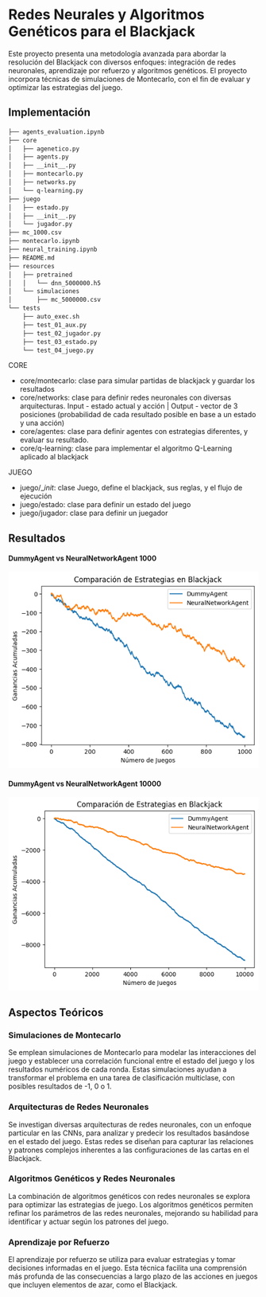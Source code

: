 # Redes Neurales y Algoritmos Genéticos para el Blackjack

Este proyecto presenta una metodología avanzada para abordar la resolución del Blackjack con diversos enfoques: integración de redes neuronales, aprendizaje por refuerzo y algoritmos genéticos. El proyecto incorpora técnicas de simulaciones de Montecarlo, con el fin de evaluar y optimizar las estrategias del juego.


## Implementación 

```bash 
├── agents_evaluation.ipynb
├── core
│   ├── agenetico.py
│   ├── agents.py
│   ├── __init__.py
│   ├── montecarlo.py
│   ├── networks.py
│   └── q-learning.py
├── juego
│   ├── estado.py
│   ├── __init__.py
│   └── jugador.py
├── mc_1000.csv
├── montecarlo.ipynb
├── neural_training.ipynb
├── README.md
├── resources
│   ├── pretrained
│   │   └── dnn_5000000.h5
│   └── simulaciones
│       ├── mc_5000000.csv
└── tests
    ├── auto_exec.sh
    ├── test_01_aux.py
    ├── test_02_jugador.py
    ├── test_03_estado.py
    └── test_04_juego.py
```

CORE
- core/montecarlo: clase para simular partidas de blackjack y guardar los resultados
- core/networks:   clase para definir redes neuronales con diversas arquitecturas. Input - estado actual y acción | Output - vector de 3 posiciones (probabilidad de cada resultado posible en base a un estado y una acción)
- core/agentes:    clase para definir agentes con estrategias diferentes, y evaluar su resultado.
- core/q-learning: clase para implementar el algoritmo Q-Learning aplicado al blackjack

JUEGO
- juego/__init_:   clase Juego, define el blackjack, sus reglas, y el flujo de ejecución
- juego/estado:    clase para definir un estado del juego
- juego/jugador:   clase para definir un juegador




## Resultados

#### DummyAgent vs NeuralNetworkAgent 1000 
![Results DummyAgent vs NeuralNetworkAgent](resources/images/image.png)

#### DummyAgent vs NeuralNetworkAgent 10000
![Results DummyAgent vs NeuralNetworkAgent](resources/images/image2.png)


## Aspectos Teóricos

### Simulaciones de Montecarlo

Se emplean simulaciones de Montecarlo para modelar las interacciones del juego y establecer una correlación funcional entre el estado del juego y los resultados numéricos de cada ronda. Estas simulaciones ayudan a transformar el problema en una tarea de clasificación multiclase, con posibles resultados de -1, 0 o 1.


### Arquitecturas de Redes Neuronales

Se investigan diversas arquitecturas de redes neuronales, con un enfoque particular en las CNNs, para analizar y predecir los resultados basándose en el estado del juego. Estas redes se diseñan para capturar las relaciones y patrones complejos inherentes a las configuraciones de las cartas en el Blackjack.


### Algoritmos Genéticos y Redes Neuronales

La combinación de algoritmos genéticos con redes neuronales se explora para optimizar las estrategias de juego. Los algoritmos genéticos permiten refinar los parámetros de las redes neuronales, mejorando su habilidad para identificar y actuar según los patrones del juego.


### Aprendizaje por Refuerzo

El aprendizaje por refuerzo se utiliza para evaluar estrategias y tomar decisiones informadas en el juego. Esta técnica facilita una comprensión más profunda de las consecuencias a largo plazo de las acciones en juegos que incluyen elementos de azar, como el Blackjack.
